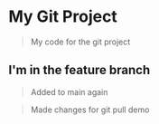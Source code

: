 # My Git Project

> My code for the git project

## I'm in the feature branch

> Added to main again

> Made changes  for git pull demo
